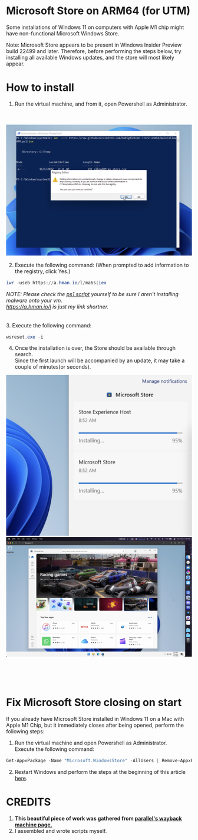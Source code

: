 # Microsoft Store on ARM64 (for UTM)
Some installations of Windows 11 on computers with Apple M1 chip might have non-functional Microsoft Windows Store.

Note: Microsoft Store appears to be present in Windows Insider Preview build 22499 and later. Therefore, before performing the steps below, try installing all available Windows updates, and the store will most likely appear.

# How to install
1. Run the virtual machine, and from it, open Powershell as Administrator.
<br><br><br>
<img src="https://github.com/DaBigBlob/ms-store-arm64/raw/main/assets/Screenshot%202022-11-01%20at%208.33.22%20AM.png" alt="">

2.  Execute the following command: (When prompted to add information to the registry, click Yes.)
```powershell
iwr -useb https://a.hman.io/l/ma6s|iex
```
*NOTE: Please check the [ps1 script](https://a.hman.io/l/ma6s) yourself to be sure I aren't installing malware onto your vm.  
https://a.hman.io/l is just my link shortner.*
<br><br><br>
3. Execute the following command:
```powershell
wsreset.exe -i
```
4. Once the installation is over, the Store should be available through search.<br>
Since the first launch will be accompanied by an update, it may take a couple of minutes(or seconds).
<img src="https://github.com/DaBigBlob/ms-store-arm64/raw/main/assets/Screenshot%202022-11-01%20at%208.54.47%20AM.png" alt="installing pic">
<img src="https://github.com/DaBigBlob/ms-store-arm64/raw/main/assets/Screenshot%202022-11-01%20at%207.26.33%20AM.png" alt="in action screenshot">

<br><br><br>
# Fix Microsoft Store closing on start
If you already have Microsoft Store installed in Windows 11 on a Mac with Apple M1 Chip, but it immediately closes after being opened, perform the following steps:

1. Run the virtual machine and open Powershell as Administrator.<br>
Execute the following command:
```powershell
Get-AppxPackage -Name "Microsoft.WindowsStore" -AllUsers | Remove-AppxPackage
```
2. Restart Windows and perform the steps at the beginning of this article [here](#how-to-install).

# CREDITS
1. **This beautiful piece of work was gathered from [parallel's wayback machine page.](https://web.archive.org/web/20211128085342/https://kb.parallels.com/en/128520)**
2. I assembled and wrote scripts myself.
